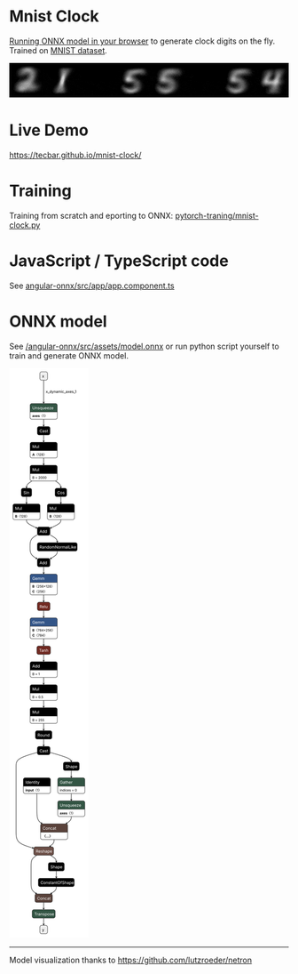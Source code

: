# Mnist Clock

[Running ONNX model in your browser](https://github.com/microsoft/onnxruntime) to generate clock digits on the fly. Trained on [MNIST dataset](https://en.wikipedia.org/wiki/MNIST_database).


![image](/docs/mnist-clock.gif)

# Live Demo

https://tecbar.github.io/mnist-clock/

# Training

Training from scratch and eporting to ONNX: [pytorch-traning/mnist-clock.py](./pytorch-training/mnist_clock.py)

# JavaScript / TypeScript code

See [angular-onnx/src/app/app.component.ts](./angular-onnx/src/app/app.component.ts)

# ONNX model

See [/angular-onnx/src/assets/model.onnx](./angular-onnx/src/assets/model.onnx) or
run python script yourself to train and generate ONNX model.

![image](docs/model.onnx.svg)

---
Model visualization thanks to https://github.com/lutzroeder/netron
